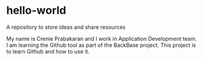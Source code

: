 # hello-world
A repository to store ideas and share resources

My name is Crenie Prabakaran and I work in Application Development team.
I am learning the Github tool as part of the BackBase project.
This project is to learn Github and how to use it.
